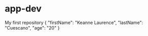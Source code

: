# app-dev
My first repository
{
  "firstName": "Keanne Laurence",
  "lastName": "Cuescano",
  "age": "20"
  }
